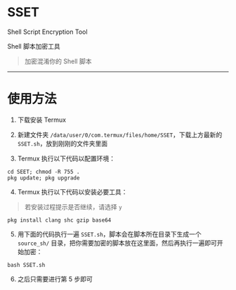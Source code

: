 # SSET

Shell Script Encryption Tool

Shell 脚本加密工具

> 加密混淆你的 Shell 脚本

---

# 使用方法

1. 下载安装 Termux

2. 新建文件夹 `/data/user/0/com.termux/files/home/SSET`，下载上方最新的 `SSET.sh`，放到刚刚的文件夹里面

3. Termux 执行以下代码以配置环境：

```shell
cd SEET; chmod -R 755 .
pkg update; pkg upgrade
```

4. Termux 执行以下代码以安装必要工具：

> 若安装过程提示是否继续，请选择 `y`

```shell
pkg install clang shc gzip base64
```

5. 用下面的代码执行一遍 `SSET.sh`，脚本会在脚本所在目录下生成一个 `source_sh/` 目录，把你需要加密的脚本放在这里面，然后再执行一遍即可开始加密：

```shell
bash SSET.sh
```

6. 之后只需要进行第 5 步即可